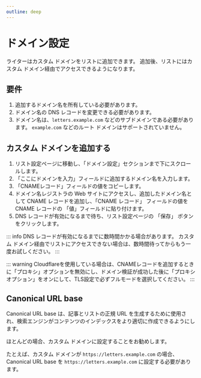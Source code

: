 ```yaml
---
outline: deep
---
```


# ドメイン設定

ライターはカスタム ドメインをリストに追加できます。 追加後、リストにはカスタム ドメイン経由でアクセスできるようになります。

##  要件

1. 追加するドメイン名を所有している必要があります。
2. ドメイン名の DNS レコードを変更できる必要があります。
3. ドメイン名は、`letters.example.com` などのサブドメインである必要があります。 `example.com` などのルート ドメインはサポートされていません。

## カスタム ドメインを追加する

1. リスト設定ページに移動し、「ドメイン設定」セクションまで下にスクロールします。
2. 「ここにドメインを入力」フィールドに追加するドメイン名を入力します。
3. 「CNAMEレコード」フィールドの値をコピーします。
4. ドメイン名レジストラの Web サイトにアクセスし、追加したドメイン名として CNAME レコードを追加し、「CNAME レコード」 フィールドの値を CNAME レコードの 「値」フィールドに貼り付けます。
5. DNS レコードが有効になるまで待ち、リスト設定ページの 「保存」 ボタンをクリックします。

::: info
DNS レコードが有効になるまでに数時間かかる場合があります。 カスタム ドメイン経由でリストにアクセスできない場合は、数時間待ってからもう一度お試しください。
:::

::: warning
Cloudflareを使用している場合は、CNAMEレコードを追加するときに「プロキシ」オプションを無効にし、ドメイン検証が成功した後に「プロキシ オプション」をオンにして、TLS設定で必ずフルモードを選択してください。
:::

## Canonical URL base 

Canonical URL base は、記事とリストの正規 URL を生成するために使用され、検索エンジンがコンテンツのインデックスをより適切に作成できるようにします。

ほとんどの場合、カスタム ドメインに設定することをお勧めします。

たとえば、カスタム ドメインが `https://letters.example.com` の場合、Canonical URL base を `https://letters.example.com` に設定する必要があります。